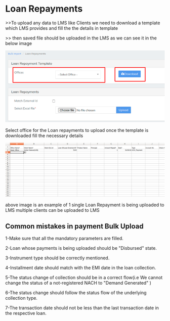 # Loan Repayments

\>>To upload any data to LMS like Clients we need to download a template which LMS provides and fill the the details in template&#x20;

\>> then saved file should be uploaded in the LMS as we can see it in the below image

![](../../.gitbook/assets/Screenshot303.png)

Select office for the Loan repayments to upload once the template is downloaded fill the necessary details&#x20;

![](<../../.gitbook/assets/Screenshot from 2020-07-30 16-11-41.png>)

above image is an example of 1 single Loan Repayment is being uploaded to LMS multiple clients can be uploaded to LMS&#x20;





## Common mistakes in payment Bulk Upload

1-Make sure that all the mandatory parameters are filled.&#x20;

2-Loan whose payments is being uploaded should be "Disbursed" state.&#x20;

3-Instrument type should be correctly mentioned.&#x20;

4-Installment date should match with the EMI date in the loan collection.&#x20;

5-The status change of collection should be in a correct flow(i.e We cannot change the status of a not-registered NACH to "Demand Generated" )&#x20;

6-The status change should follow the status flow of the underlying collection type.&#x20;

7-The transaction date should not be less than the last transaction date in the respective loan.





